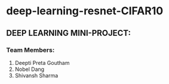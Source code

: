 # deep-learning-resnet-CIFAR10

## DEEP LEARNING MINI-PROJECT:

### Team Members:
1) Deepti Preta Goutham
2) Nobel Dang
3) Shivansh Sharma


